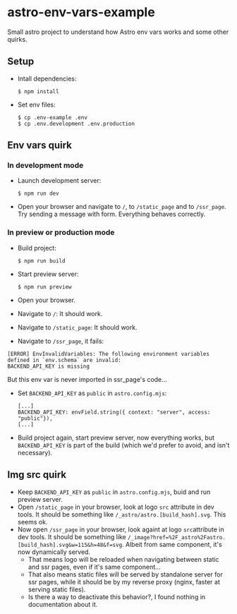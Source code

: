 # astro-env-vars-example

Small astro project to understand how Astro env vars works and some other quirks.

## Setup

- Intall dependencies:

  ```
  $ npm install
  ```

- Set env files:
  ```
  $ cp .env-example .env
  $ cp .env.development .env.production
  ```

## Env vars quirk

### In development mode

- Launch development server:

  ```
  $ npm run dev
  ```

- Open your browser and navigate to `/`, to `/static_page` and to `/ssr_page`. Try sending a message with form. Everything behaves correctly.

### In preview or production mode

- Build project:

  ```
  $ npm run build
  ```

- Start preview server:

  ```
  $ npm run preview
  ```

- Open your browser.
- Navigate to `/`: It should work.
- Navigate to `/static_page`: It should work.
- Navigate to `/ssr_page`, it fails:

```
[ERROR] EnvInvalidVariables: The following environment variables defined in `env.schema` are invalid:
BACKEND_API_KEY is missing
```

But this env var is never imported in ssr_page's code…

- Set `BACKEND_API_KEY` as `public` in `astro.config.mjs`:
  ```
  [...]
  BACKEND_API_KEY: envField.string({ context: "server", access: "public"}),
  [...]
  ```
- Build project again, start preview server, now everything works, but `BACKEND_API_KEY` is part of the build (which we'd prefer to avoid, and isn't necessary).

## Img src quirk

- Keep `BACKEND_API_KEY` as `public` in `astro.config.mjs`, buid and run preview server.
- Open `/static_page` in your browser, look at logo `src` attribute in dev tools. It should be something like `/_astro/astro.[build_hash].svg`. This seems ok.
- Now open `/ssr_page` in your browser, look againt at logo `src`attribute in dev tools. It should be something like `/_image?href=%2F_astro%2Fastro.[build_hash].svg&w=115&h=48&f=svg`. Albeit from same component, it's now dynamically served.
  - That means logo will be reloaded when navigating between static and ssr pages, even if it's same component…
  - That also means static files will be served by standalone server for ssr pages, while it should be by my reverse proxy (nginx, faster at serving static files).
  - Is there a way to deactivate this behavior?, I found nothing in documentation about it.
